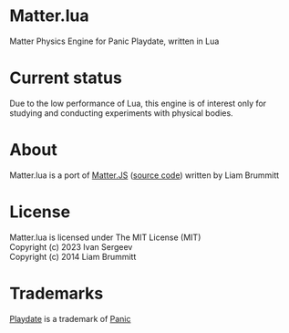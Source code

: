# Matter.lua

Matter Physics Engine for Panic Playdate, written in Lua

# Current status

Due to the low performance of Lua, this engine is of interest only for studying and conducting experiments with physical bodies.


# About

Matter.lua is a port of [Matter.JS](https://brm.io/matter-js/) ([source code](https://github.com/liabru/matter-js)) written by Liam Brummitt


# License

Matter.lua is licensed under The MIT License (MIT)\
Copyright (c) 2023 Ivan Sergeev\
Copyright (c) 2014 Liam Brummitt

# Trademarks

[Playdate](https://play.date/) is a trademark of [Panic](https://panic.com/)
